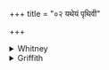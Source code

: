 +++
title = "०२ यथेयं पृथिवी"

+++

<details><summary>Whitney</summary>

### Translation
2. As this great earth receives the embryo of existences, so do I set  
thine embryo; I call thee to its aid.

### Notes
The first half-verse occurs again below as vi. 17. 1 **a, b**, and also  
in the second verse of the addition to RV. x. 184, but with the reading  
*uttānā́* for *bhūtā́nām* (the RV. verse is also found in an addition to  
AGS. i. 14. 3: see Stenzler's translation, p. 36), and in MP. (⌊i. 12.  
4⌋ Winternitz, p. 93) with *tíṣṭhantī* for the same. ⌊Cf. also MGS. ii.  
18. 4 **b** and p. 154.⌋
</details>

<details><summary>Griffith</summary>

Even as this broad earth received the germ of all the things that be, Thus within thee I lay the germ. I call thee, Earth, to strengthen it.
</details>
